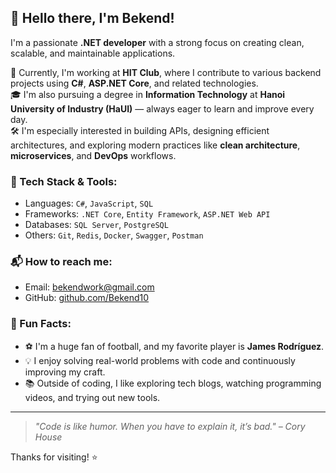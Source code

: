 ## 👋 Hello there, I'm Bekend!

I'm a passionate **.NET developer** with a strong focus on creating clean, scalable, and maintainable applications.

🔭 Currently, I'm working at **HIT Club**, where I contribute to various backend projects using **C#**, **ASP.NET Core**, and related technologies.  
🎓 I'm also pursuing a degree in **Information Technology** at **Hanoi University of Industry (HaUI)** — always eager to learn and improve every day.  
🛠️ I'm especially interested in building APIs, designing efficient architectures, and exploring modern practices like **clean architecture**, **microservices**, and **DevOps** workflows.

### 🚀 Tech Stack & Tools:
- Languages: `C#`, `JavaScript`, `SQL`
- Frameworks: `.NET Core`, `Entity Framework`, `ASP.NET Web API`
- Databases: `SQL Server`, `PostgreSQL`
- Others: `Git`, `Redis`, `Docker`, `Swagger`, `Postman`

### 📬 How to reach me:
- Email: [bekendwork@gmail.com](mailto:bekendwork@gmail.com)
- GitHub: [github.com/Bekend10](https://github.com/Bekend10) 

### 🎯 Fun Facts:
- ⚽ I'm a huge fan of football, and my favorite player is **James Rodríguez**.
- 💡 I enjoy solving real-world problems with code and continuously improving my craft.
- 📚 Outside of coding, I like exploring tech blogs, watching programming videos, and trying out new tools.

---

> *"Code is like humor. When you have to explain it, it’s bad." – Cory House*

Thanks for visiting! ⭐
